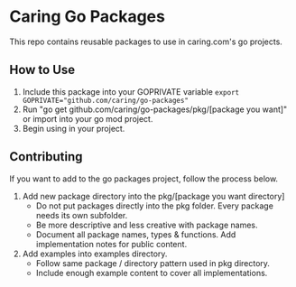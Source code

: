 # Caring Go Packages
This repo contains reusable packages to use in caring.com's go projects.


## How to Use
1. Include this package into your GOPRIVATE variable `export GOPRIVATE="github.com/caring/go-packages"`
2. Run "go get github.com/caring/go-packages/pkg/[package you want]" or import into your go mod project.
3. Begin using in your project.



## Contributing
If you want to add to the go packages project, follow the process below.

1. Add new package directory into the pkg/[package you want directory]
    - Do not put packages directly into the pkg folder. Every package needs its own subfolder.
    - Be more descriptive and less creative with package names.
    - Document all package names, types & functions. Add implementation notes for public content.
2. Add examples into examples directory. 
    - Follow same package / directory pattern used in pkg directory.
    - Include enough example content to cover all implementations.
